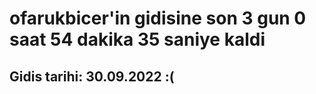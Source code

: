 # ofarukbicer'in gidisine son 3 gun 0 saat 54 dakika 35 saniye kaldi

## Gidis tarihi: 30.09.2022 :(
